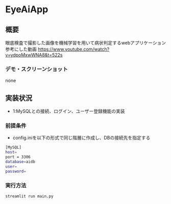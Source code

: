 # EyeAiApp

## 概要

眼底検査で撮影した画像を機械学習を用いて病状判定するwebアプリケーション
参考にした動画
https://www.youtube.com/watch?v=ydpoMxwWNA8&t=522s

### デモ・スクリーンショット
none

## 実装状況
- 1:MySQLとの接続、ログイン、ユーザー登録機能の実装

### 前提条件
- config.iniを以下の形式で同じ階層に作成し、DBの接続先を指定する
```bash
[MySQL]
host=
port = 3306
database=aidb
user=
password=
```

### 実行方法
```bash
streamlit run main.py
```